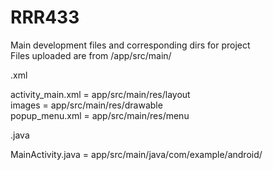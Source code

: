 # RRR433  

Main development files and corresponding dirs for project  
Files uploaded are from /app/src/main/

.xml  

activity_main.xml = app/src/main/res/layout  
images = app/src/main/res/drawable  
popup_menu.xml = app/src/main/res/menu  

.java   

MainActivity.java = app/src/main/java/com/example/android/   
